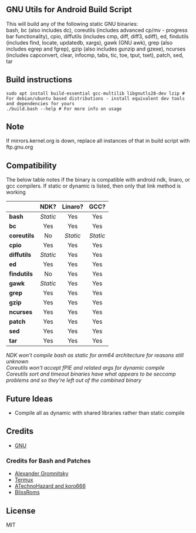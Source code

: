 ## GNU Utils for Android Build Script ##

This will build any of the following static GNU binaries:<br/>
bash, bc (also includes dc), coreutils (includes advanced cp/mv - progress bar functionality), cpio, diffutils (includes cmp, diff, diff3, sdiff), ed, findutils (includes find, locate, updatedb, xargs), gawk (GNU awk), grep (also includes egrep and fgrep), gzip (also includes gunzip and gzexe), ncurses (includes capconvert, clear, infocmp, tabs, tic, toe, tput, tset), patch, sed, tar

## Build instructions

```
sudo apt install build-essential gcc-multilib libgnutls28-dev lzip # For debian/ubuntu based distributions - install equivalent dev tools and dependencies for yours
./build.bash --help # For more info on usage
```

## Note

If mirrors.kernel.org is down, replace all instances of that in build script with ftp.gnu.org

## Compatibility

The below table notes if the binary is compatible with android ndk, linaro, or gcc compilers. If static or dynamic is listed, then only that link method is working

|           | NDK?    | Linaro? | GCC?   |
| --------- |:-------:|:-------:|:------:|
| **bash**      | *Static*  | Yes     | Yes    |
| **bc**        | Yes     | Yes     | Yes    |
| **coreutils** | No      | *Static*  | *Static* |
| **cpio**      | Yes     | Yes     | Yes    |
| **diffutils** | *Static*  | Yes     | Yes    |
| **ed**        | Yes     | Yes     | Yes    |
| **findutils** | No      | Yes     | Yes    |
| **gawk**      | *Static*  | Yes     | Yes    |
| **grep**      | Yes       | Yes     | Yes    |
| **gzip**      | Yes     | Yes     | Yes    |
| **ncurses**   | Yes     | Yes     | Yes    |
| **patch**     | Yes     | Yes     | Yes    |
| **sed**       | Yes     | Yes     | Yes    |
| **tar**       | Yes     | Yes     | Yes    |

*NDK won't compile bash as static for arm64 architecture for reasons still unknown*<br/>
*Coreutils won't accept fPIE and related args for dynamic compile*<br/>
*Coreutils sort and timeout binaries have what appears to be seccomp problems and so they're left out of the combined binary*<br/>

## Future Ideas

* Compile all as dynamic with shared libraries rather than static compile

## Credits

* [GNU](https://www.gnu.org/software/)

### Credits for Bash and Patches

* [Alexander Gromnitsky](https://github.com/gromnitsky/bash-on-android)
* [Termux](https://github.com/termux/termux-packages/tree/master/packages/bash)
* [ATechnoHazard and koro666](https://github.com/ATechnoHazard/bash_patches)
* [BlissRoms](https://github.com/BlissRoms/platform_external_bash)
  
## License

  MIT
